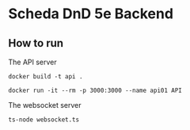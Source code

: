 # Scheda DnD 5e Backend
## How to run
The API server

```docker build -t api .```

```docker run -it --rm -p 3000:3000 --name api01 API```

The websocket server

```ts-node websocket.ts```
